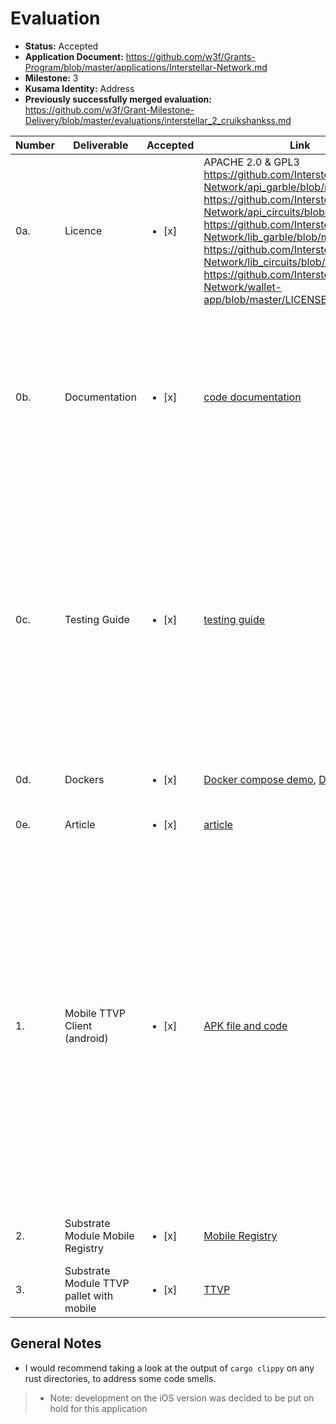 # Evaluation

- **Status:** Accepted
- **Application Document:** https://github.com/w3f/Grants-Program/blob/master/applications/Interstellar-Network.md
- **Milestone:** 3
- **Kusama Identity:** Address
- **Previously successfully merged evaluation:** https://github.com/w3f/Grant-Milestone-Delivery/blob/master/evaluations/interstellar_2_cruikshankss.md

| Number | Deliverable                              | Accepted               | Link                                                                                                                                                                                                                                                                                                                                                                             | Evaluation Notes                                                                                                                                                                                                                                                                                                                                                                                                                                                                |
| ------ | ---------------------------------------- | ---------------------- | -------------------------------------------------------------------------------------------------------------------------------------------------------------------------------------------------------------------------------------------------------------------------------------------------------------------------------------------------------------------------------- | ------------------------------------------------------------------------------------------------------------------------------------------------------------------------------------------------------------------------------------------------------------------------------------------------------------------------------------------------------------------------------------------------------------------------------------------------------------------------------- |
| 0a.    | Licence                                  | <ul><li>[x] </li></ul> | APACHE 2.0 & GPL3 https://github.com/Interstellar-Network/api_garble/blob/main/LICENSE https://github.com/Interstellar-Network/api_circuits/blob/main/LICENSE https://github.com/Interstellar-Network/lib_garble/blob/main/LICENSE https://github.com/Interstellar-Network/lib_circuits/blob/main/LICENSE https://github.com/Interstellar-Network/wallet-app/blob/master/LICENSE | Only a part of the JustGarble repository is licenced with GPL3 and isolated with APIs                                                                                                                                                                                                                                                                                                                                                                                           |
| 0b.    | Documentation                            | <ul><li>[x] </li></ul> | [code documentation](https://book.interstellar.gg/M3.html#code-documentation)                                                                                                                                                                                                                                                                                                    | The documentation on the relavent technolgies (GCF, TTVP) to the project are comprehensive and very well documented. Inline documentation is also generally good, albeit a WIP.                                                                                                                                                                                                                                                                                                 |
| 0c.    | Testing Guide                            | <ul><li>[x] </li></ul> | [testing guide](https://book.interstellar.gg/M3.html#testing-guide)                                                                                                                                                                                                                                                                                                              | Functionality is mostly covered through integration testing, and the testing guide presented works well. However I would like to see working unit tests for the `ocw-*` pallets (although they are not a part of this milestone - this is more of a recommendation). Unit testing for the `mobile-registry` and `tx-validation` pallets is better.                                                                                                                              |
| 0d.    | Dockers                                  | <ul><li>[x] </li></ul> | [Docker compose demo](https://github.com/Interstellar-Network/Interstellar-Book/blob/docker-compose/docker-compose.yml), [Demo tutorial](https://book.interstellar.gg/M3_demo_tutorial.html)                                                                                                                                                                                     | Works well, and good documentation here.                                                                                                                                                                                                                                                                                                                                                                                                                                        |
| 0e.    | Article                                  | <ul><li>[x] </li></ul> | [article](https://medium.com/@jlleleu/b4003a64e927)                                                                                                                                                                                                                                                                                                                              |                                                                                                                                                                                                                                                                                                                                                                                                                                                                                 |
| 1.     | Mobile TTVP Client (android)             | <ul><li>[x] </li></ul> | [APK file and code](https://github.com/Interstellar-Network/wallet-app/releases/tag/milestone3)                                                                                                                                                                                                                                                                                  | The functionality is there, although there were some slight artifacts when running the TTVP on my device (Samsung A52). Additionally I'm not sure how technically feasible it is to increase FPS to make it slightly easier to make out the numbers, but that could be a nice improvement to user-friendliness (right now it takes a few seconds to figure out which number is which). Note: development on the iOS version was decided to be put on hold for this application. |
| 2.     | Substrate Module Mobile Registry         | <ul><li>[x] </li></ul> | [Mobile Registry](https://github.com/Interstellar-Network/substrate-offchain-worker-demo/tree/master/pallets/mobile-registry)                                                                                                                                                                                                                                                    | Basic database relating mobile/public keys to accounts                                                                                                                                                                                                                                                                                                                                                                                                                          |
| 3.     | Substrate Module TTVP pallet with mobile | <ul><li>[x] </li></ul> | [TTVP](https://github.com/Interstellar-Network/substrate-offchain-worker-demo/tree/master/pallets/tx-validation)                                                                                                                                                                                                                                                                 |                                                                                                                                                                                                                                                                                                                                                                                                                                                                                 |

## General Notes

- I would recommend taking a look at the output of `cargo clippy` on any rust directories, to address some code smells.

> - Note: development on the iOS version was decided to be put on hold for this application
